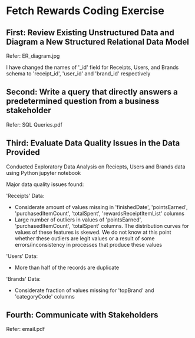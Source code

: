 # Fetch Rewards Coding Exercise

## **First: Review Existing Unstructured Data and Diagram a New Structured Relational Data Model**

Refer: ER_diagram.jpg

I have changed the names of '_id' field for Receipts, Users, and Brands schema to 'receipt_id', 'user_id' and 'brand_id' respectively

## **Second: Write a query that directly answers a predetermined question from a business stakeholder**

Refer: SQL Queries.pdf

## **Third: Evaluate Data Quality Issues in the Data Provided**

Conducted Exploratory Data Analysis on Reciepts, Users and Brands data using Python jupyter notebook

Major data quality issues found:

'Receipts' Data:

* Considerate amount of values missing in 'finishedDate', 'pointsEarned', 'purchasedItemCount', 'totalSpent', 'rewardsReceiptItemList' columns
* Large number of outliers in values of 'pointsEarned', 'purchasedItemCount', 'totalSpent' columns. The distribution curves for values of these features is skewed. We do not know at this point whether these outliers are legit values or a result of some errors/inconsistency in processes that produce these values

'Users' Data:

* More than half of the records are duplicate

'Brands' Data:

* Considerate fraction of values missing for 'topBrand' and 'categoryCode' columns

## **Fourth: Communicate with Stakeholders**

Refer: email.pdf
